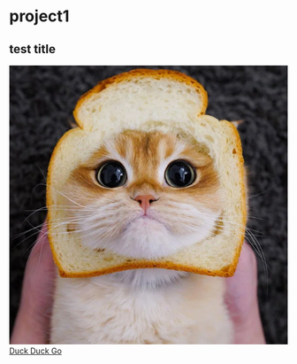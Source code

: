 # project1
## test title
![The San Juan Mountains are beautiful!](/cat.webp "San Juan Mountains")
[Duck Duck Go](https://www.google.com/)
